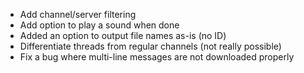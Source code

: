 * Add channel/server filtering
* Add option to play a sound when done
* Added an option to output file names as-is (no ID)
* Differentiate threads from regular channels (not really possible)
* Fix a bug where multi-line messages are not downloaded properly